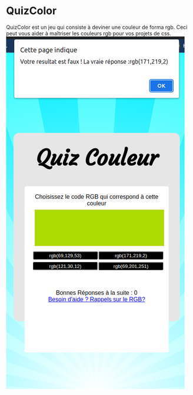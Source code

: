 # QuizColor
QuizColor est un jeu qui consiste à deviner une couleur de forma rgb. Ceci peut vous aider à maîtriser les couleurs rgb pour vos projets de css.
![alt text](https://github.com/Kenedy-GBESSI/QuizColor/blob/main/QuizColor.png?raw=true)  
